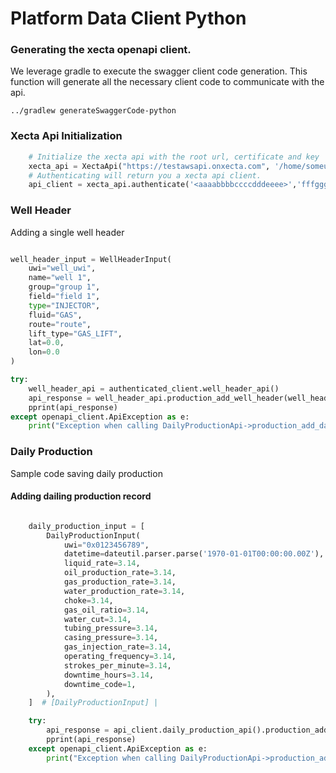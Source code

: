 
# Platform Data Client Python

### Generating the xecta openapi client.

We leverage gradle to execute the swagger client code generation. This function will generate all the necessary
client code to communicate with the api.

```shell
../gradlew generateSwaggerCode-python
```

### Xecta Api Initialization

```python
    # Initialize the xecta api with the root url, certificate and key
    xecta_api = XectaApi("https://testawsapi.onxecta.com", '/home/someuser/.auth/my_client.pem', '/home/someuser/.auth/my_client.key')
    # Authenticating will return you a xecta api client.
    api_client = xecta_api.authenticate('<aaaabbbbccccdddeeee>','fffggghhhhiiiiijjjjkkkkllllmmmnnnoooppp')

```


### Well Header



Adding a single well header

```python

well_header_input = WellHeaderInput(
    uwi="well_uwi",
    name="well 1",
    group="group 1",
    field="field 1",
    type="INJECTOR",
    fluid="GAS",
    route="route",
    lift_type="GAS_LIFT",
    lat=0.0,
    lon=0.0
)

try:
    well_header_api = authenticated_client.well_header_api()
    api_response = well_header_api.production_add_well_header(well_header_input)
    pprint(api_response)
except openapi_client.ApiException as e:
    print("Exception when calling DailyProductionApi->production_add_daily: %s\n" % e)

```


### Daily Production
Sample code saving daily production

#### Adding dailing production record

```python

    daily_production_input = [
        DailyProductionInput(
            uwi="0x0123456789",
            datetime=dateutil.parser.parse('1970-01-01T00:00:00.00Z'),
            liquid_rate=3.14,
            oil_production_rate=3.14,
            gas_production_rate=3.14,
            water_production_rate=3.14,
            choke=3.14,
            gas_oil_ratio=3.14,
            water_cut=3.14,
            tubing_pressure=3.14,
            casing_pressure=3.14,
            gas_injection_rate=3.14,
            operating_frequency=3.14,
            strokes_per_minute=3.14,
            downtime_hours=3.14,
            downtime_code=1,
        ),
    ]  # [DailyProductionInput] |

    try:
        api_response = api_client.daily_production_api().production_add_daily(daily_production_input)
        pprint(api_response)
    except openapi_client.ApiException as e:
        print("Exception when calling DailyProductionApi->production_add_daily: %s\n" % e)
```